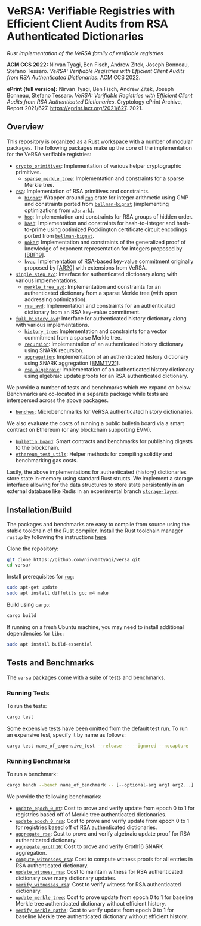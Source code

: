 # VeRSA: Verifiable Registries with Efficient Client Audits from RSA Authenticated Dictionaries

_Rust implementation of the VeRSA family of verifiable registries_ 

**ACM CCS 2022:**
Nirvan Tyagi, Ben Fisch, Andrew Zitek, Joseph Bonneau, Stefano Tessaro. _VeRSA: Verifiable Registries with Efficient Client Audits from RSA Authenticated Dictionaries_. ACM CCS 2022.

**ePrint (full version):**
Nirvan Tyagi, Ben Fisch, Andrew Zitek, Joseph Bonneau, Stefano Tessaro. _VeRSA: Verifiable Registries with Efficient Client Audits from RSA Authenticated Dictionaries_. Cryptology ePrint Archive, Report 2021/627. https://eprint.iacr.org/2021/627. 2021.

## Overview

This repository is organized as a Rust workspace with a number of modular packages.
The following packages make up the core of the implementation for the VeRSA verifiable registries:
* [`crypto_primitives`](crypto_primitives): Implementation of various helper cryptographic primitives.
  * [`sparse_merkle_tree`](crypto_primitives/src/sparse_merkle_tree): Implementation and constraints for a sparse Merkle tree.
* [`rsa`](rsa): Implementation of RSA primitives and constraints.
  * [`bignat`](rsa/src/bignat): Wrapper around [`rug`](https://docs.rs/rug/latest/rug/) crate for integer arithmetic using GMP and constraints ported from [`bellman-bignat`](https://github.com/alex-ozdemir/bellman-bignat) (implementing optimizations from [`xJsnark`](https://github.com/akosba/xjsnark)).
  * [`hog`](rsa/src/hog): Implementation and constraints for RSA groups of hidden order.
  * [`hash`](rsa/src/hash): Implementation and constraints for hash-to-integer and hash-to-prime using optimized Pocklington certificate circuit encodings ported from [`bellman-bignat`](https://github.com/alex-ozdemir/bellman-bignat).
  * [`poker`](rsa/src/poker): Implementation and constraints of the generalized proof of knowledge of exponent representation for integers proposed by [[BBF19]](https://eprint.iacr.org/2018/1188).
  * [`kvac`](rsa/src/kvac): Implementation of RSA-based key-value commitment originally proposed by [[AR20]](https://eprint.iacr.org/2020/1161) with extensions from VeRSA.
* [`single_step_avd`](single_step_avd): Interface for authenticated dictionary along with various implementations. 
  * [`merkle_tree_avd`](single_step_avd/src/merkle_tree_avd): Implementation and constraints for an authenticated dictionary from a sparse Merkle tree (with open addressing optimization).
  * [`rsa_avd`](single_step_avd/src/rsa_avd): Implementation and constraints for an authenticated dictionary from an RSA key-value commitment. 
* [`full_history_avd`](full_history_avd): Interface for authenticated history dictionary along with various implementations.
  * [`history_tree`](full_history_avd/src/history_tree): Implementation and constraints for a vector commitment from a sparse Merkle tree.
  * [`recursion`](full_history_avd/src/recursion): Implementation of an authenticated history dictionary using SNARK recursion.
  * [`aggregation`](full_history_avd/src/aggregation): Implementation of an authenticated history dictionary using SNARK aggregation [[BMMTV21]](https://eprint.iacr.org/2019/1177).
  * [`rsa_algebraic`](full_history_avd/src/rsa_algebraic): Implementation of an authenticated history dictionary using algebraic update proofs for an RSA authenticated dictionary.

We provide a number of tests and benchmarks which we expand on below.
Benchmarks are co-located in a separate package while tests are interspersed across the above packages.
* [`benches`](benches): Microbenchmarks for VeRSA authenticated history dictionaries.

We also evaluate the costs of running a public bulletin board via a smart contract on Ethereum (or any blockchain supporting EVM).
* [`bulletin_board`](bulletin_board): Smart contracts and benchmarks for publishing digests to the blockchain.
* [`ethereum_test_utils`](ethereum_test_utils): Helper methods for compiling solidity and benchmarking gas costs.

Lastly, the above implementations for authenticated (history) dictionaries store state in-memory using standard Rust structs.
We implement a storage interface allowing for the data structures to store state persistently in an external database like Redis in an experimental branch [`storage-layer`](https://github.com/nirvantyagi/versa/tree/storage-layer-poc/).

## Installation/Build

The packages and benchmarks are easy to compile from source using the stable toolchain of the Rust compiler.
Install the Rust toolchain manager `rustup` by following the instructions [here](https://rustup.rs/).

Clone the repository:
```bash
git clone https://github.com/nirvantyagi/versa.git
cd versa/
```

Install prerequisites for [`rug`](https://docs.rs/gmp-mpfr-sys/1.4.4/gmp_mpfr_sys/index.html):
```bash
sudo apt-get update
sudo apt install diffutils gcc m4 make
```

Build using `cargo`:
```bash
cargo build
```

If running on a fresh Ubuntu machine, you may need to install additional dependencies for `libc`:
```bash
sudo apt install build-essential
```

## Tests and Benchmarks

The `versa` packages come with a suite of tests and benchmarks.

### Running Tests

To run the tests:
```bash
cargo test
```

Some expensive tests have been omitted from the default test run.
To run an expensive test, specify it by name as follows:
```bash
cargo test name_of_expensive_test --release -- --ignored --nocapture
```

### Running Benchmarks

To run a benchmark:
```bash
cargo bench --bench name_of_benchmark -- [--optional-arg arg1 arg2...]
```

We provide the following benchmarks:
* [`update_epoch_0_mt`](benches/benches/update_epoch_0_mt.rs): Cost to prove and verify update from epoch 0 to 1 for registries based off of Merkle tree authenticated dictionaries.
* [`update_epoch_0_rsa`](benches/benches/update_epoch_0_rsa.rs): Cost to prove and verify update from epoch 0 to 1 for registries based off of RSA authenticated dictionaries.
* [`aggregate_rsa`](benches/benches/aggregate_rsa.rs): Cost to prove and verify algebraic update proof for RSA authenticated dictionary.
* [`aggregate_groth16`](benches/benches/aggregate_groth16.rs): Cost to prove and verify Groth16 SNARK aggregation.
* [`compute_witnesses_rsa`](benches/benches/compute_witnesses_rsa.rs): Cost to compute witness proofs for all entries in RSA authenticated dictionary.
* [`update_witness_rsa`](benches/benches/update_witness_rsa.rs): Cost to maintain witness for RSA authenticated dictionary over many dictionary updates.
* [`verify_witnesses_rsa`](benches/benches/verify_witnesses_rsa.rs): Cost to verify witness for RSA authenticated dictionary.
* [`update_merkle_tree`](benches/benches/update_merkle_tree.rs): Cost to prove update from epoch 0 to 1 for baseline Merkle tree authenticated dictionary without efficient history.
* [`verify_merkle_paths`](benches/benches/verify_merkle_paths.rs): Cost to verify update from epoch 0 to 1 for baseline Merkle tree authenticated dictionary without efficient history.
